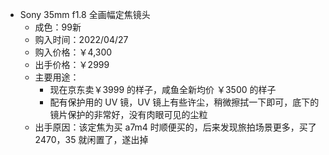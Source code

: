 * Sony 35mm f1.8 全画幅定焦镜头
    * 成色：99新
    * 购入时间：2022/04/27
    * 购入价格：￥4,300
    * 出手价格：￥2999
    * 主要用途：
        - 现在京东卖￥3999 的样子，咸鱼全新均价 ￥3500 的样子
        - 配有保护用的 UV 镜，UV 镜上有些许尘，稍微擦拭一下即可，底下的镜片保护的非常好，没有肉眼可见的尘粒
    * 出手原因：该定焦为买 a7m4 时顺便买的，后来发现旅拍场景更多，买了 2470，35 就闲置了，遂出掉
